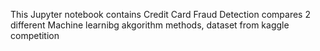 This Jupyter notebook contains Credit Card Fraud Detection compares 2 different Machine learnibg akgorithm methods, dataset from kaggle competition 
